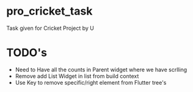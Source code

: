 # pro_cricket_task

Task given for Cricket Project by U

# TODO's

- Need to Have all the counts in Parent widget where we have scrlling
- Remove add List Widget in list from build context
- Use Key to remove specific/right element from Flutter tree's

